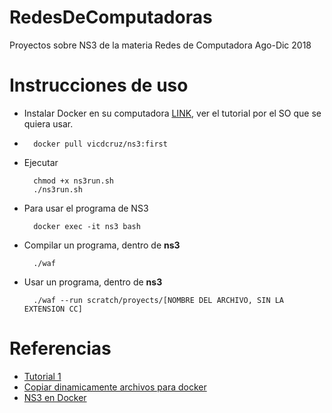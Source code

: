 # RedesDeComputadoras
Proyectos sobre NS3 de la materia Redes de Computadora Ago-Dic 2018

# Instrucciones de uso
* Instalar Docker en su computadora [LINK](https://docs.docker.com/install/linux/docker-ce/ubuntu/), ver el tutorial por el SO que se quiera usar.
* ```console
    docker pull vicdcruz/ns3:first
  ```
* Ejecutar
  ```console
    chmod +x ns3run.sh
    ./ns3run.sh
  ```
* Para usar el programa de NS3
  ```console
    docker exec -it ns3 bash
  ```
* Compilar un programa, dentro de **ns3**
  ```console
    ./waf
  ```
* Usar un programa, dentro de **ns3**
  ```console
    ./waf --run scratch/proyects/[NOMBRE DEL ARCHIVO, SIN LA EXTENSION CC]
  ```

# Referencias
* [Tutorial 1](https://www.nsnam.org/docs/release/3.29/tutorial/html/conceptual-overview.html#a-first-ns-3-script)
* [Copiar dinamicamente archivos para docker](https://stackoverflow.com/questions/18878216/docker-how-to-live-sync-host-folder-with-container-folder)
* [NS3 en Docker](https://hub.docker.com/r/ryankurte/docker-ns3/~/dockerfile/)